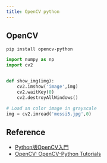 ```yaml
---
title: OpenCV python
---
```


## OpenCV

```
pip install opencv-python
```

```python
import numpy as np
import cv2


def show_img(img):
    cv2.imshow('image',img)
    cv2.waitKey(0)
    cv2.destroyAllWindows()

# Load an color image in grayscale
img = cv2.imread('messi5.jpg',0)
```

## Reference
* [Python版OpenCV入門](http://opencv.blog.jp/python/nyumon)
* [OpenCV: OpenCV-Python Tutorials](https://docs.opencv.org/master/d6/d00/tutorial_py_root.html)


